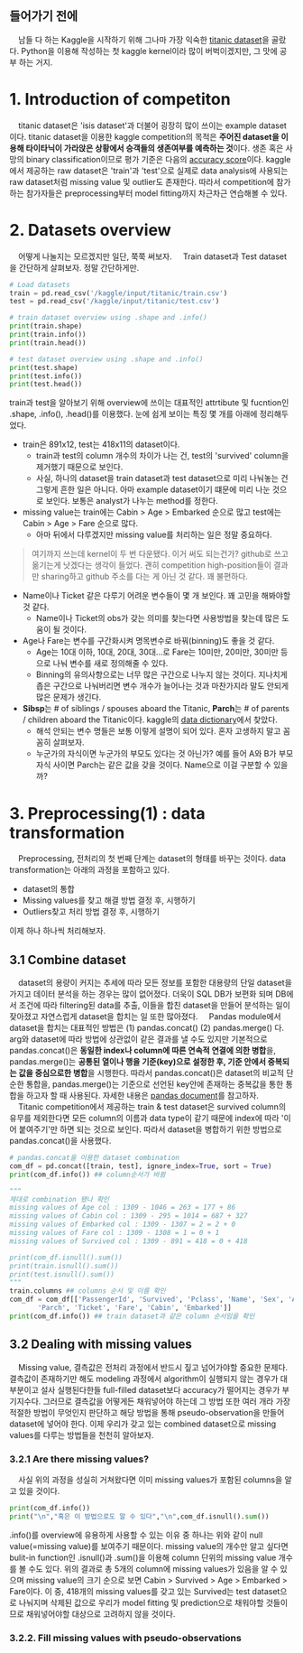 ## 들어가기 전에
&nbsp;&nbsp;&nbsp;&nbsp;남들 다 하는 Kaggle을 시작하기 위해 그나마 가장 익숙한 [titanic dataset](https://www.kaggle.com/c/titanic)을 골랐다. Python을 이용해 작성하는 첫 kaggle kernel이라 많이 버벅이겠지만, 그 맛에 공부 하는 거지.

# 1. Introduction of competiton
&nbsp;&nbsp;&nbsp;&nbsp;titanic dataset은 'isis dataset'과 더불어 굉장히 많이 쓰이는 example dataset이다. titanic dataset을 이용한 kaggle competition의 목적은 **주어진 dataset을 이용해 타이타닉이 가라앉은 상황에서 승객들의 생존여부를 예측하는 것**이다. 생존 혹은 사망의 binary classification이므로 평가 기준은 다음의 [accuracy score](https://en.wikipedia.org/wiki/Accuracy_and_precision#In_binary_classification)이다. kaggle에서 제공하는 raw dataset은 'train'과 'test'으로 실제로 data analysis에 사용되는 raw dataset처럼 missing value 및 outlier도 존재한다. 따라서 competition에 참가하는 참가자들은 preprocessing부터 model fitting까지 차근차근 연습해볼 수 있다.

# 2. Datasets overview
&nbsp;&nbsp;&nbsp;&nbsp;어떻게 나눌지는 모르겠지만 일단, 쭉쭉 써보자. 
&nbsp;&nbsp;&nbsp;&nbsp;Train dataset과 Test dataset을 간단하게 살펴보자. 정말 간단하게만.

```python
# Load datasets
train = pd.read_csv('/kaggle/input/titanic/train.csv')
test = pd.read_csv('/kaggle/input/titanic/test.csv')

# train dataset overview using .shape and .info()
print(train.shape)
print(train.info())
print(train.head())

# test dataset overview using .shape and .info()
print(test.shape)
print(test.info())
print(test.head())
```

train과 test을 알아보기 위해 overview에 쓰이는 대표적인 attrtibute 및 fucntion인 .shape, .info(), .head()를 이용했다. 눈에 쉽게 보이는 특징 몇 개를 아래에 정리해두었다. 
* train은 891x12, test는 418x11의 dataset이다.
  * train과 test의 column 개수의 차이가 나는 건, test의 'survived' column을 제거했기 때문으로 보인다. 
  * 사실, 하나의 dataset을 train dataset과 test dataset으로 미리 나눠놓는 건 그렇게 흔한 일은 아니다. 아마 example dataset이기 떄문에 미리 나눈 것으로 보인다. 보통은 analyst가 나누는 method를 정한다. 
* missing value는 train에는 Cabin > Age > Embarked 순으로 많고 test에는 Cabin > Age > Fare 순으로 많다. 
  * 아마 뒤에서 다루겠지만 missing value를 처리하는 일은 정말 중요하다. 

> 여기까지 쓰는데 kernel이 두 번 다운됐다. 이거 써도 되는건가? github로 쓰고 옮기는게 낫겠다는 생각이 들었다. 괜히 competition high-position들이 결과만 sharing하고 github 주소를 다는 게 아닌 것 같다. 꽤 불편하다.

* Name이나 Ticket 같은 다루기 어려운 변수들이 몇 개 보인다. 꽤 고민을 해봐야할 것 같다. 
  * Name이나 Ticket의 obs가 갖는 의미를 찾는다면 사용방법을 찾는데 많은 도움이 될 것이다. 
* Age나 Fare는 변수를 구간화시켜 명목변수로 바꿔(binning)도 좋을 것 같다. 
  * Age는 10대 이하, 10대, 20대, 30대...로 Fare는 10미만, 20미만, 30미만 등으로 나눠 변수를 새로 정의해줄 수 있다.
  * Binning의 유의사항으로는 너무 많은 구간으로 나누지 않는 것이다. 지나치게 좁은 구간으로 나눠버리면 변수 개수가 늘어나는 것과 마찬가지라 말도 안되게 많은 문제가 생긴다.  
* **Sibsp**는 # of siblings / spouses aboard the Titanic, **Parch**는 # of parents / children aboard the Titanic이다. kaggle의 [data dictionary](https://www.kaggle.com/c/titanic/data)에서 찾았다.
  * 해석 안되는 변수 명들은 보통 이렇게 설명이 되어 있다. 혼자 고생하지 말고 꼼꼼히 살펴보자. 
  * 누군가의 자식이면 누군가의 부모도 있다는 것 아닌가? 예를 들어 A와 B가 부모 자식 사이면 Parch는 같은 값을 갖을 것이다. Name으로 이걸 구분할 수 있을까? 
  
# 3. Preprocessing(1) : data transformation
&nbsp;&nbsp;&nbsp;&nbsp;Preprocessing, 전처리의 첫 번째 단계는 dataset의 형태를 바꾸는 것이다. data transformation는 아래의 과정을 포함하고 있다. 
* dataset의 통합
* Missing values를 찾고 해결 방법 결정 후, 시행하기 
* Outliers찾고 처리 방법 결정 후, 시행하기

이제 하나 하나씩 처리해보자.

## 3.1 Combine dataset
&nbsp;&nbsp;&nbsp;&nbsp;dataset의 용량이 커지는 추세에 따라 모든 정보를 포함한 대용량의 단일 dataset을 가지고 데이터 분석을 하는 경우는 많이 없어졌다. 더욱이 SQL DB가 보편화 되며 DB에서 조건에 따라 filtering된 data를 추출, 이들을 합친 dataset을 만들어 분석하는 일이 잦아졌고 자연스럽게 dataset을 합치는 일 또한 많아졌다. 
&nbsp;&nbsp;&nbsp;&nbsp;Pandas module에서 dataset을 합치는 대표적인 방법은 (1) pandas.concat() (2) pandas.merge() 다. arg와 dataset에 따라 방법에 상관없이 같은 결과를 낼 수도 있지만 기본적으로 pandas.concat()은 **동일한 index나 column에 따른 연속적 연결에 의한 병합**을, pandas.merge()는 **공통된 열이나 행을 기준(key)으로 설정한 후, 기준 안에서 중복되는 값을 중심으로한 병합**을 시행한다. 따라서 pandas.concat()은 dataset의 비교적 단순한 통합을, pandas.merge()는 기준으로 선언된 key안에 존재하는 중복값을 통한 통합을 하고자 할 때 사용된다. 자세한 내용은 [pandas document](https://pandas.pydata.org/pandas-docs/stable/user_guide/merging.html)를 참고하자.
&nbsp;&nbsp;&nbsp;&nbsp;Titanic competition에서 제공하는 train & test dataset은 survived column의 유무를 제외한다면 모든 column의 이름과 data type이 같기 때문에 index에 따라 '이어 붙여주기'만 하면 되는 것으로 보인다. 따라서 dataset을 병합하기 위한 방법으로 pandas.concat()을 사용했다.

```python
# pandas.concat을 이용한 dataset combination
com_df = pd.concat([train, test], ignore_index=True, sort = True)
print(com_df.info()) ## column순서가 바뀜

"""
제대로 combination 됐나 확인
missing values of Age col : 1309 - 1046 = 263 = 177 + 86
missing values of Cabin col : 1309 - 295 = 1014 = 687 + 327
missing values of Embarked col : 1309 - 1307 = 2 = 2 + 0
missing values of Fare col : 1309 - 1308 = 1 = 0 + 1
missing values of Survived col : 1309 - 891 = 418 = 0 + 418

print(com_df.isnull().sum())
print(train.isnull().sum())
print(test.isnull().sum())
"""
train.columns ## columns 순서 및 이름 확인
com_df = com_df[['PassengerId', 'Survived', 'Pclass', 'Name', 'Sex', 'Age', 'SibSp',
       'Parch', 'Ticket', 'Fare', 'Cabin', 'Embarked']]
print(com_df.info()) ## train dataset과 같은 column 순서임을 확인
```
## 3.2 Dealing with missing values 
&nbsp;&nbsp;&nbsp;&nbsp;Missing value, 결측값은 전처리 과정에서 반드시 짚고 넘어가야할 중요한 문제다. 결측값이 존재하기만 해도 modeling 과정에서 algorithm이 실행되지 않는 경우가 대부분이고 설사 실행된다한들 full-filled dataset보다 accuracy가 떨어지는 경우가 부기지수다. 그러므로 결측값을 어떻게든 채워넣어야 하는데 그 방법 또한 여러 개라 가장 적절한 방법이 무엇인지 판단하고 해당 방법을 통해 pseudo-observation을 만들어 dataset에 넣어야 한다. 이제 우리가 갖고 있는 combined dataset으로 missing values를 다루는 방법들을 천천히 알아보자.

### 3.2.1 Are there missing values?
&nbsp;&nbsp;&nbsp;&nbsp;사실 위의 과정을 성실히 거쳐왔다면 이미 missing values가 포함된 columns을 알고 있을 것이다.

```python
print(com_df.info())
print("\n","혹은 이 방법으로도 알 수 있다","\n",com_df.isnull().sum())
```
.info()를 overview에 유용하게 사용할 수 있는 이유 중 하나는 위와 같이 null value(=missing value)를 보여주기 때문이다. missing value의 개수만 알고 싶다면 bulit-in function인 .isnull()과 .sum()을 이용해 column 단위의 missing value 개수를 볼 수도 있다. 위의 결과로 총 5개의 column에 missing values가 있음을 알 수 있으며 missing value의 크기 순으로 보면 Cabin > Survived > Age > Embarked > Fare이다. 이 중, 418개의 missing values를 갖고 있는 Survived는 test dataset으로 나눠지며 삭제된 값으로 우리가 model fitting 및 prediction으로 채워야할 것들이므로 채워넣어야할 대상으로 고려하지 않을 것이다.

### 3.2.2. Fill missing values with pseudo-observations


